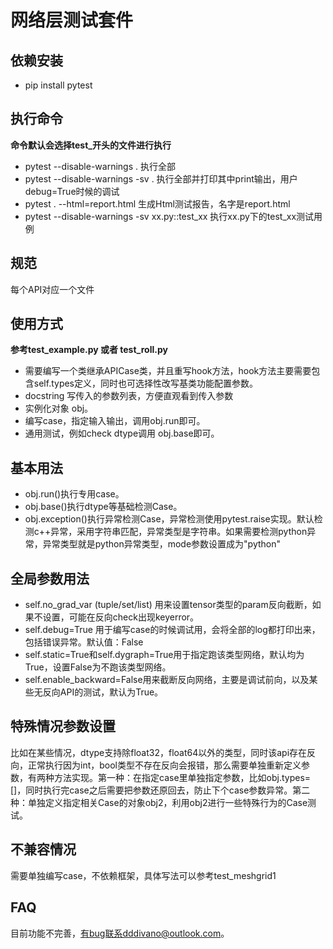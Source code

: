 
# 网络层测试套件
## 依赖安装
* pip install pytest

## 执行命令
**命令默认会选择test_开头的文件进行执行**
* pytest --disable-warnings . 执行全部
* pytest --disable-warnings -sv . 执行全部并打印其中print输出，用户debug=True时候的调试
* pytest . --html=report.html 生成Html测试报告，名字是report.html
* pytest --disable-warnings -sv xx.py::test_xx 执行xx.py下的test_xx测试用例

## 规范
每个API对应一个文件

## 使用方式
**参考test_example.py 或者 test_roll.py**
* 需要编写一个类继承APICase类，并且重写hook方法，hook方法主要需要包含self.types定义，同时也可选择性改写基类功能配置参数。
* docstring 写传入的参数列表，方便直观看到传入参数
* 实例化对象 obj。
* 编写case，指定输入输出，调用obj.run即可。
* 通用测试，例如check dtype调用 obj.base即可。

## 基本用法
* obj.run()执行专用case。
* obj.base()执行dtype等基础检测Case。
* obj.exception()执行异常检测Case，异常检测使用pytest.raise实现。默认检测c++异常，采用字符串匹配，异常类型是字符串。如果需要检测python异常，异常类型就是python异常类型，mode参数设置成为"python"

## 全局参数用法
* self.no_grad_var (tuple/set/list) 用来设置tensor类型的param反向截断，如果不设置，可能在反向check出现keyerror。
* self.debug=True 用于编写case的时候调试用，会将全部的log都打印出来，包括错误异常。默认值：False
* self.static=True和self.dygraph=True用于指定跑该类型网络，默认均为True，设置False为不跑该类型网络。
* self.enable_backward=False用来截断反向网络，主要是调试前向，以及某些无反向API的测试，默认为True。

## 特殊情况参数设置
比如在某些情况，dtype支持除float32，float64以外的类型，同时该api存在反向，正常执行因为int，bool类型不存在反向会报错，那么需要单独重新定义参数，有两种方法实现。第一种：在指定case里单独指定参数，比如obj.types=[]，同时执行完case之后需要把参数还原回去，防止下个case参数异常。第二种：单独定义指定相关Case的对象obj2，利用obj2进行一些特殊行为的Case测试。

## 不兼容情况
需要单独编写case，不依赖框架，具体写法可以参考test_meshgrid1

## FAQ
目前功能不完善，有bug联系dddivano@outlook.com。
